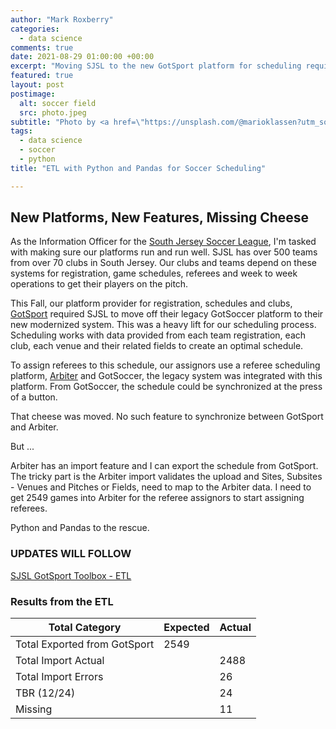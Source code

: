 ```yaml
---
author: "Mark Roxberry"
categories: 
  - data science
comments: true
date: 2021-08-29 01:00:00 +00:00
excerpt: "Moving SJSL to the new GotSport platform for scheduling required a solution to ETL data to the Arbiter platform for referees"
featured: true
layout: post
postimage: 
  alt: soccer field
  src: photo.jpeg
subtitle: "Photo by <a href=\"https://unsplash.com/@marioklassen?utm_source=unsplash&utm_medium=referral&utm_content=creditCopyText\">Mario Klassen</a> on <a href=\"https://unsplash.com/wallpapers/sports/soccer?utm_source=unsplash&utm_medium=referral&utm_content=creditCopyText\">Unsplash</a>"
tags: 
  - data science
  - soccer
  - python
title: "ETL with Python and Pandas for Soccer Scheduling"

---
```

## New Platforms, New Features, Missing Cheese

  As the Information Officer for the [South Jersey Soccer League](http://www.sjsl.org), I'm tasked with making sure our platforms run and run well.  SJSL has over 500 teams from over 70 clubs in South Jersey.  Our clubs and teams depend on these systems for registration, game schedules, referees and week to week operations to get their players on the pitch.  

  This Fall, our platform provider for registration, schedules and clubs, [GotSport](http://www.gotsport) required SJSL to move off their legacy GotSoccer platform to their new modernized system.  This was a heavy lift for our scheduling process.  Scheduling works with data provided from each team registration, each club, each venue and their related fields to create an optimal schedule.
  
  To assign referees to this schedule, our assignors use a referee scheduling platform, [Arbiter](https://www.arbitersports.com) and GotSoccer, the legacy system was integrated with this platform.  From GotSoccer, the schedule could be synchronized at the press of a button.
  
  That cheese was moved.  No such feature to synchronize between GotSport and Arbiter.
  
  But ...
  
  Arbiter has an import feature and I can export the schedule from GotSport.  The tricky part is the Arbiter import validates the upload and Sites, Subsites - Venues and Pitches or Fields, need to map to the Arbiter data.  I need to get 2549 games into Arbiter for the referee assignors to start assigning referees.
  
  Python and Pandas to the rescue.
  
### UPDATES WILL FOLLOW
  
[SJSL GotSport Toolbox - ETL](https://github.com/SJSLORG/gotsport-toolbox/tree/main/etl)

### Results from the ETL

|Total Category|Expected|Actual|
|----------------|----------|--------|			
|Total Exported from GotSport|2549||
|Total Import Actual||2488|
|Total Import Errors||26|
|TBR (12/24)||24|
|Missing||11|




  